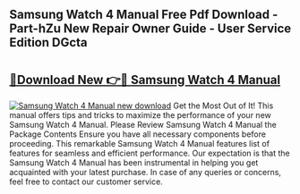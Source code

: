 ## Samsung Watch 4 Manual Free Pdf Download - Part-hZu New Repair Owner Guide - User Service Edition DGcta

# <h2><a href="http://bc19708.oget.top/?id=Samsung+Watch+4+Manual">🔗Download New 👉🔴 Samsung Watch 4 Manual</a></h2>

[![Samsung Watch 4 Manual new download](https://i.imgur.com/5g1atiW.png)](http://bc19708.oget.top/?id=Samsung+Watch+4+Manual)
Get the Most Out of It! This manual offers tips and tricks to maximize the performance of your new Samsung Watch 4 Manual. Please Review Samsung Watch 4 Manual the Package Contents Ensure you have all necessary components before proceeding. This remarkable Samsung Watch 4 Manual features list of features for seamless and efficient performance. Our expectation is that the Samsung Watch 4 Manual has been instrumental in helping you get acquainted with your latest purchase. In case of any queries or concerns, feel free to contact our customer service.
